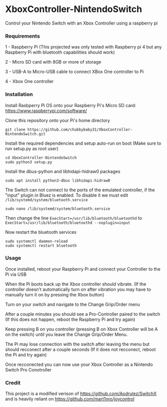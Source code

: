 # XboxController-NintendoSwitch
Control your Nintendo Switch with an Xbox Controller using a raspberry pi

### Requirements
1 - Raspberry Pi (This projected was only tested with Raspberry pi 4 but any Raspberry Pi with bluetooth capabilities should work)

2 - Micro SD card with 8GB or more of storage

3 - USB-A to Micro-USB cable to connect XBox One controller to Pi

4 - Xbox One controller

### Installation
Install Rasbperry Pi OS onto your Raspberry Pi's Micro SD card: https://www.raspberrypi.com/software/

Clone this repository onto your Pi's home directory
```
git clone https://github.com/chubbybaby31/XboxController-NintendoSwitch.git
```
Install the required dependencies and setup auto-run on boot
(Make sure to run setup.py as root user)
```
cd XboxController-NintendoSwitch
sudo python3 setup.py
```
Install the dbus-python and libhidapi-hidraw0 packages
```
sudo apt install python3-dbus libhidapi-hidraw0
```

The Switch can not connect to the ports of the emulated controller, if the "input" plugin in Bluez is enabled.
To disable it we must edit ```/lib/systemd/system/bluetooth.service```
```
sudo nano /lib/systemd/system/bluetooth.service
```
Then change the line ```ExecStart=/usr/lib/bluetooth/bluetoothd``` to ```ExecStart=/usr/lib/bluetooth/bluetoothd --noplugin=input```

Now restart the bluetooth services
```
sudo systemctl daemon-reload
sudo systemctl restart bluetooth
```

### Usage
Once installed, reboot your Raspberry Pi and connect your Controller to the Pi via USB

When the Pi boots back up the Xbox controller should vibrate. (If the controller doesn't automatically turn on after vibration you may have to manually turn it on by pressing the Xbox button)

Turn on your switch and navigate to the Change Grip/Order menu

After a couple minutes you should see a Pro-Controller paired to the switch (If this does not happen, reboot the Raspberry Pi and try again)

Keep pressing B on you controller (pressing B on Xbox Controller will be A on the switch) until you leave the Change Grip/Order Menu.

The Pi may lose connection with the switch after leaving the menu but should recconect after a couple seconds (If it does not recconect, reboot the Pi and try again)

Once recconected you can now use your Xbox Controller as a Nintendo Switch Pro Conotroller

### Credit
This project is a modified verison of https://github.com/Aodrulez/SwitchX and is heavily reliant on https://github.com/mart1nro/joycontrol

